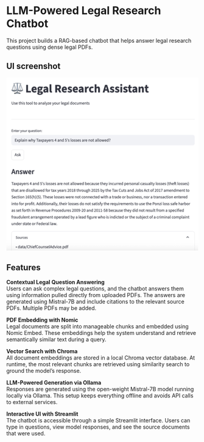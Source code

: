 # LLM-Powered Legal Research Chatbot

This project builds a RAG-based chatbot that helps answer legal research questions using dense legal PDFs.

## UI screenshot

<img src="ui_ss.png" alt="UI screenshot" width="600"/>

## Features

**Contextual Legal Question Answering**  
Users can ask complex legal questions, and the chatbot answers them using information pulled directly from uploaded PDFs. The answers are generated using Mistral-7B and include citations to the relevant source PDFs. Multiple PDFs may be added.

**PDF Embedding with Nomic**  
Legal documents are split into manageable chunks and embedded using Nomic Embed. These embeddings help the system understand and retrieve semantically similar text during a query.

**Vector Search with Chroma**  
All document embeddings are stored in a local Chroma vector database. At runtime, the most relevant chunks are retrieved using similarity search to ground the model’s response.

**LLM-Powered Generation via Ollama**  
Responses are generated using the open-weight Mistral-7B model running locally via Ollama. This setup keeps everything offline and avoids API calls to external services.

**Interactive UI with Streamlit**  
The chatbot is accessible through a simple Streamlit interface. Users can type in questions, view model responses, and see the source documents that were used.

